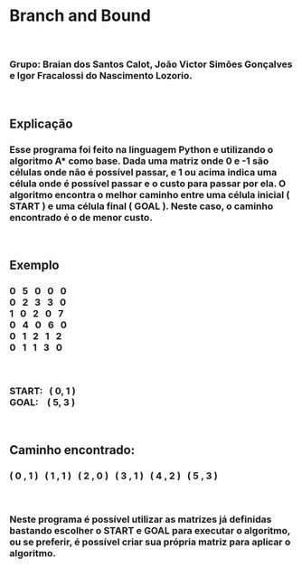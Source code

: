 # Branch and Bound

</br><h3> Grupo: Braian dos Santos Calot, João Victor Simões Gonçalves e Igor Fracalossi do Nascimento Lozorio.</h3></br>

## Explicação
<h3> 
    Esse programa foi feito na linguagem Python e utilizando o algoritmo A* como base. Dada uma matriz onde 0 e -1 são células onde não é possível passar, e 1 ou acima indica uma célula onde é possível passar e o custo para passar por ela. O algoritmo encontra o melhor caminho entre uma célula inicial ( START ) e uma célula final ( GOAL ). Neste caso, o caminho encontrado é o de menor custo.
</h3></br>

## Exemplo
<h3>
    0 &nbsp 5 &nbsp 0 &nbsp 0 &nbsp 0 </br> 
    0 &nbsp 2 &nbsp 3 &nbsp 3 &nbsp 0 </br>
    1 &nbsp 0 &nbsp 2 &nbsp 0 &nbsp 7 </br>
    0 &nbsp 4 &nbsp 0 &nbsp 6 &nbsp 0 </br>
    0 &nbsp 1 &nbsp 2 &nbsp 1 &nbsp 2 </br>
    0 &nbsp 1 &nbsp 1 &nbsp 3 &nbsp 0 </br>
</h3></br>

<h3>
     START: &nbsp ( 0, 1 ) </br>
     GOAL:  &nbsp&nbsp ( 5, 3 )
</h3>

</br>

## Caminho encontrado:</br>
<h3>
    ( 0 , 1 ) &nbsp ( 1 , 1 ) &nbsp ( 2 , 0 ) &nbsp ( 3 , 1 ) &nbsp ( 4 , 2 ) &nbsp ( 5 , 3 )
</h3></br>

<h3> 
    Neste programa é possível utilizar as matrizes já definidas bastando escolher o START e GOAL para executar o algoritmo, ou se preferir, é possível criar sua própria matriz para aplicar o algoritmo. 
</h3>
